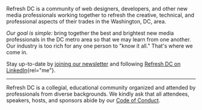 Refresh DC is a community of web designers, developers, and other new media professionals working together to refresh the creative, technical, and professional aspects of their trades in the Washington, DC, area.

_Our goal is simple:_ bring together the best and brightest new media professionals in the DC metro area so that we may learn from one another. Our industry is too rich for any one person to "know it all." That's where we come in.

Stay up-to-date by [joining our newsletter](/newsletter) and following [Refresh DC on LinkedIn](https://www.linkedin.com/company/refresh-dc/){rel="me"}.

---

Refresh DC is a collegial, educational community organized and attended by professionals from diverse backgrounds. We kindly ask that all attendees, speakers, hosts, and sponsors abide by our [Code of Conduct](/conduct).
